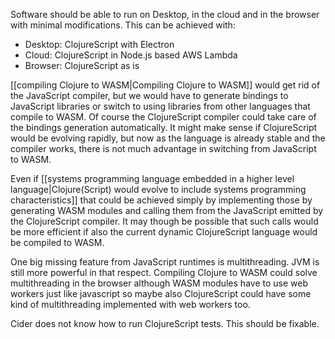 Software should be able to run on Desktop, in the cloud and in the browser with minimal modifications. This can be achieved with:

- Desktop: ClojureScript with Electron
- Cloud: ClojureScript in Node.js based AWS Lambda
- Browser: ClojureScript as is

[[compiling Clojure to WASM|Compiling Clojure to WASM]] would get rid of the JavaScript compiler, but we would have to generate bindings to JavaScript libraries or switch to using libraries from other languages that compile to WASM. Of course the ClojureScript compiler could take care of the bindings generation automatically. It might make sense if ClojureScript would be evolving rapidly, but now as the language is already stable and the compiler works, there is not much advantage in switching from JavaScript to WASM.

Even if [[systems programming language embedded in a higher level language|Clojure(Script) would evolve to include systems programming characteristics]] that could be achieved simply by implementing those by generating WASM modules and calling them from the JavaScript emitted by the ClojureScript compiler. It may though be possible that such calls would be more efficient if also the current dynamic ClojureScript language would be compiled to WASM.

One big missing feature from JavaScript runtimes is multithreading. JVM is still more powerful in that respect. Compiling Clojure to WASM could solve multithreading in the browser although WASM modules have to use web workers just like javascript so maybe also ClojureScript could have some kind of multithreading implemented with web workers too.

Cider does not know how to run ClojureScript tests. This should be fixable.